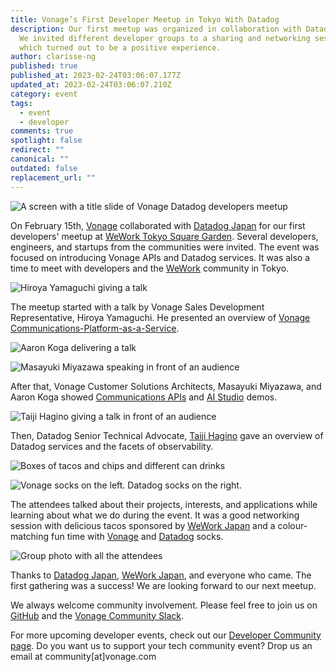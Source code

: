 ```yaml
---
title: Vonage’s First Developer Meetup in Tokyo With Datadog
description: Our first meetup was organized in collaboration with Datadog Japan.
  We invited different developer groups to a sharing and networking session,
  which turned out to be a positive experience.
author: clarisse-ng
published: true
published_at: 2023-02-24T03:06:07.177Z
updated_at: 2023-02-24T03:06:07.210Z
category: event
tags:
  - event
  - developer
comments: true
spotlight: false
redirect: ""
canonical: ""
outdated: false
replacement_url: ""
---
```

![A screen with a title slide of Vonage Datadog developers meetup](/content/blog/vonage’s-first-developer-meetup-in-tokyo-with-datadog/vonage-datadog-developers-meetup.jpeg "A screen with a title slide of Vonage Datadog developers meetup")

On February 15th, [Vonage](https://www.vonagebusiness.jp/developer-center/) collaborated with [Datadog Japan](https://www.datadoghq.com/ja/) for our first developers' meetup at [WeWork Tokyo Square Garden](https://weworkjpn.com/location/tokyo/marunouchi-nihonbashi-area/tokyo-square-garden/). Several developers, engineers, and startups from the communities were invited. The event was focused on introducing Vonage APIs and Datadog services. It was also a time to meet with developers and the [WeWork](https://weworkjpn.com/) community in Tokyo.  

![Hiroya Yamaguchi giving a talk](/content/blog/vonage’s-first-developer-meetup-in-tokyo-with-datadog/hiroya-speaking.jpeg "Hiroya Yamaguchi giving a talk")

The meetup started with a talk by Vonage Sales Development Representative, Hiroya Yamaguchi. He presented an overview of [Vonage Communications-Platform-as-a-Service](https://www.vonagebusiness.jp/communications-apis/platform/). 

![Aaron Koga delivering a talk](/content/blog/vonage’s-first-developer-meetup-in-tokyo-with-datadog/aaron-speaking.jpeg "Aaron Koga delivering a talk")

![Masayuki Miyazawa speaking in front of an audience](/content/blog/vonage’s-first-developer-meetup-in-tokyo-with-datadog/img_8254.jpg "Masayuki Miyazawa speaking in front of an audience")

After that, Vonage Customer Solutions Architects, Masayuki Miyazawa, and Aaron Koga showed [Communications APIs](https://www.vonagebusiness.jp/communications-apis/apis/) and [AI Studio](https://www.vonagebusiness.jp/communications-apis/ai-studio/) demos.

![Taiji Hagino giving a talk in front of an audience](/content/blog/vonage’s-first-developer-meetup-in-tokyo-with-datadog/img_8250.jpg "Taiji Hagino giving a talk in front of an audience")

Then, Datadog Senior Technical Advocate, [Taiji Hagino](https://twitter.com/taiponrock) gave an overview of Datadog services and the facets of observability.  

![Boxes of tacos and chips and different can drinks](/content/blog/vonage’s-first-developer-meetup-in-tokyo-with-datadog/food.jpeg "Boxes of tacos and chips and different can drinks")

![Vonage socks on the left. Datadog socks on the right.](/content/blog/vonage’s-first-developer-meetup-in-tokyo-with-datadog/socks.jpg "Vonage socks on the left. Datadog socks on the right.")

The attendees talked about their projects, interests, and applications while learning about what we do during the event. It was a good networking session with delicious tacos sponsored by [WeWork Japan](https://twitter.com/WeWorkJP) and a colour-matching fun time with [Vonage](https://www.vonagebusiness.jp/developer-center/) and [Datadog](https://www.datadoghq.com/ja/) socks.

![Group photo with all the attendees](/content/blog/vonage’s-first-developer-meetup-in-tokyo-with-datadog/group-photo.jpeg "Group photo with all the attendees")

Thanks to [Datadog Japan](https://twitter.com/DatadogJ), [WeWork Japan](https://twitter.com/WeWorkJP), and everyone who came. The first gathering was a success! We are looking forward to our next meetup. 

We always welcome community involvement. Please feel free to join us on [GitHub](https://github.com/Vonage/) and the [Vonage Community Slack](https://developer.vonage.com/community/slack). 

For more upcoming developer events, check out our [Developer Community page](https://developer.vonage.com/en/community). Do you want us to support your tech community event? Drop us an email at community\[at]vonage.com